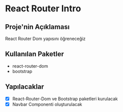 # React Router Intro

## Proje'nin Açıklaması
React Router Dom yapısını öğreneceğiz


## Kullanılan Paketler
* react-router-dom
* bootstrap


## Yapılacaklar
* [x] React-Router-Dom ve Bootstrap paketleri kurulacak
* [x] Navbar Componenti oluşturulacak